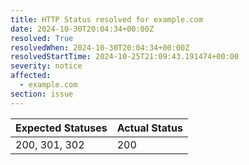 ```yaml
---
title: HTTP Status resolved for example.com
date: 2024-10-30T20:04:34+00:00Z
resolved: True
resolvedWhen: 2024-10-30T20:04:34+00:00Z
resolvedStartTime: 2024-10-25T21:09:43.191474+00:00
severity: notice
affected:
  - example.com
section: issue
---
```


| Expected Statuses | Actual Status  |
|-------------------|----------------|
| 200, 301, 302 | 200 |
